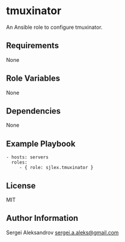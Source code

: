 tmuxinator
=========

An Ansible role to configure tmuxinator.

Requirements
------------

None

Role Variables
--------------

None

Dependencies
------------

None

Example Playbook
----------------

    - hosts: servers
      roles:
         - { role: sjlex.tmuxinator }

License
-------

MIT

Author Information
------------------

Sergei Aleksandrov <sergei.a.aleks@gmail.com>
